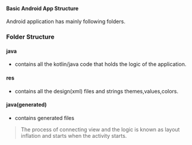 #### Basic Android App Structure
Android application has mainly following folders.

### Folder Structure

#### java
- contains all the kotlin/java code that holds the logic of the application.

#### res
- contains all the design(xml) files and strings themes,values,colors.

#### java(generated)
- contains generated files

> The process of connecting view and the logic is known as layout inflation and starts when the activity starts.
